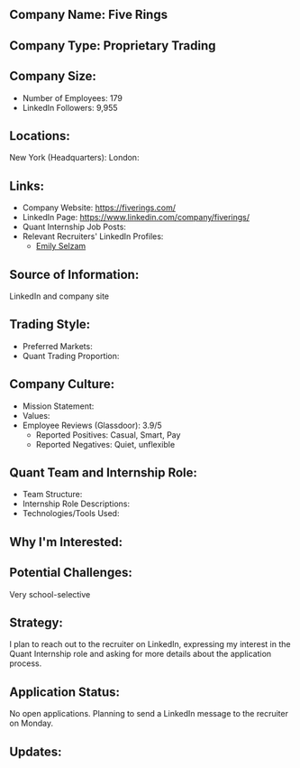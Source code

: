 ## Company Name: Five Rings

## Company Type: Proprietary Trading

## Company Size:
- Number of Employees: 179
- LinkedIn Followers: 9,955

## Locations:
New York (Headquarters): 
London: 

## Links:
- Company Website: https://fiverings.com/
- LinkedIn Page: https://www.linkedin.com/company/fiverings/
- Quant Internship Job Posts: 
- Relevant Recruiters' LinkedIn Profiles: 
  - [Emily Selzam](https://www.linkedin.com/in/emilyselzam/)

## Source of Information:
LinkedIn and company site

## Trading Style:
- Preferred Markets: 
- Quant Trading Proportion: 

## Company Culture:
- Mission Statement: 
- Values: 
- Employee Reviews (Glassdoor): 3.9/5
  - Reported Positives: Casual, Smart, Pay
  - Reported Negatives: Quiet, unflexible

## Quant Team and Internship Role:
- Team Structure: 
- Internship Role Descriptions: 
- Technologies/Tools Used: 

## Why I'm Interested:

## Potential Challenges: 
Very school-selective

## Strategy:
I plan to reach out to the recruiter on LinkedIn, expressing my interest in the Quant Internship role and asking for more details about the application process.

## Application Status:
No open applications. Planning to send a LinkedIn message to the recruiter on Monday.

## Updates:
